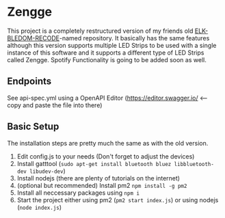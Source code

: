 # Zengge
This project is a completely restructured version of my friends old [ELK-BLEDOM-RECODE](https://github.com/Amenofisch/ELK-BLEDOM-RECODE)-named repository.
It basically has the same features although this version supports multiple LED Strips to be used with a single instance of this software and it supports a different type of LED Strips called Zengge.
Spotify Functionality is going to be added soon as well.

## Endpoints
See api-spec.yml using a OpenAPI Editor (https://editor.swagger.io/ <-- copy and paste the file into there)

## Basic Setup
The installation steps are pretty much the same as with the old version.

1. Edit config.js to your needs (Don't forget to adjust the devices)
2. Install gatttool (`sudo apt-get install bluetooth bluez libbluetooth-dev libudev-dev`)
3. Install nodejs (there are plenty of tutorials on the internet)
4. (optional but recommended) Install pm2 `npm install -g pm2`
5. Install all neccessary packages using `npm i`
6. Start the project either using pm2 (`pm2 start index.js`) or using nodejs (`node index.js`)
